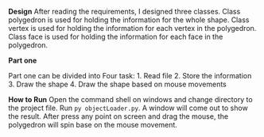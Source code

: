 **Design**
After reading the requirements, I designed three classes. Class polygedron is used for holding the information for the whole shape. Class vertex is used for holding the information for each vertex in the polygedron. Class face is used for holding the information for each face in the polygedron.

**Part one**

Part one can be divided into Four task:
    1. Read file 
    2. Store the information
    3. Draw the shape
    4. Draw the shape based on mouse movements



**How to Run**
Open the command shell on windows and change directory to the project file. Run ```py objectLoader.py```. A window will come out to show the result. After press any point on screen and drag the mouse, the polygedron will spin base on the mouse movement.